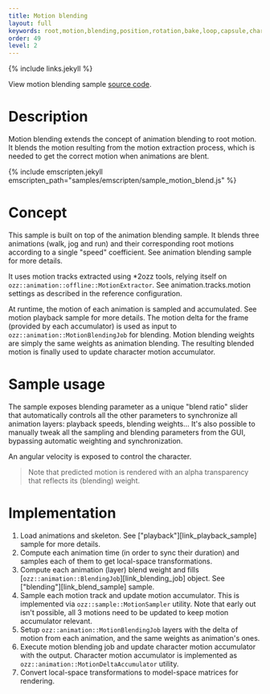 ```yaml
---
title: Motion blending
layout: full
keywords: root,motion,blending,position,rotation,bake,loop,capsule,character,track,animation,sample,
order: 49
level: 2
---
```


{% include links.jekyll %}

<i class="fas fa-file-alt" aria-hidden="true"></i> View motion blending sample [source code](https://github.com/guillaumeblanc/ozz-animation/blob/feature/motion/samples/motion_blend/sample_motion_blend.cc#L131).

Description
===========

Motion blending extends the concept of animation blending to root motion. It blends the motion resulting from the motion extraction process, which is needed to get the correct motion when animations are blent.

{% include emscripten.jekyll emscripten_path="samples/emscripten/sample_motion_blend.js" %}

Concept
=======

This sample is built on top of the animation blending sample. It blends three animations (walk, jog and run) and their corresponding root motions according to a single "speed" coefficient. See animation blending sample for more details.

It uses motion tracks extracted using *2ozz tools, relying itself on `ozz::animation::offline::MotionExtractor`. See animation.tracks.motion settings as described in the reference configuration.

At runtime, the motion of each animation is sampled and accumulated. See motion playback sample for more details.
The motion delta for the frame (provided by each accumulator) is used as input to `ozz::animation::MotionBlendingJob` for blending. Motion blending weights are simply the same weights as animation blending. The resulting blended motion is finally used to update character motion accumulator.

Sample usage
============

The sample exposes blending parameter as a unique "blend ratio" slider that automatically controls all the other parameters to synchronize all animation layers: playback speeds, blending weights...
It's also possible to manually tweak all the sampling and blending parameters from the GUI, bypassing automatic weighting and synchronization.

An angular velocity is exposed to control the character.

> Note that predicted motion is rendered with an alpha transparency that reflects its (blending) weight.

Implementation
==============

1. Load animations and skeleton. See ["playback"][link_playback_sample] sample for more details.
2. Compute each animation time (in order to sync their duration) and samples each of them to get local-space transformations.
3. Compute each animation (layer) blend weight and fills [`ozz::animation::BlendingJob`][link_blending_job] object. See ["blending"][link_blend_sample] sample.
4. Sample each motion track and update motion accumulator. This is implemented via `ozz::sample::MotionSampler` utility. Note that early out isn't possible, all 3 motions need to be updated to keep motion accumulator relevant.
5. Setup `ozz::animation::MotionBlendingJob` layers with the delta of motion from each animation, and the same weights as animation's ones.
6. Execute motion blending job and update character motion accumulator with the output. Character motion accumulator is implemented as `ozz::animation::MotionDeltaAccumulator` utility.
4. Convert local-space transformations to model-space matrices for rendering.
